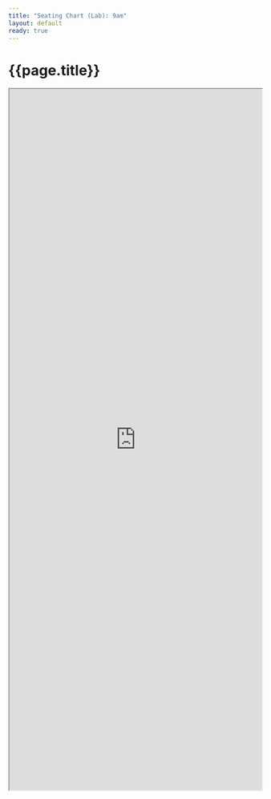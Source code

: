 ```yaml
---
title: "Seating Chart (Lab): 9am"
layout: default
ready: true
---
```


# {{page.title}}

<style>
iframe { width: 100%; height: 1400px; overflow: scroll; }  
</style>


<iframe src="https://docs.google.com/spreadsheets/d/e/2PACX-1vTYpihRNA1aPP1_Ngrq0fBalry8VTvma-lUQqK5Nnh6Hrw6MpBQBG-NdtUnC413Jk_O3RGNdUUxL_pN/pubhtml?gid=622278226&single=true&amp;widget=true&amp;headers=false"></iframe>
